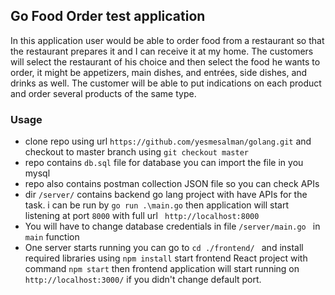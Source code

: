 ## Go Food Order test application

In this application user would be able to order food from a restaurant so that the restaurant prepares it and I can receive it at my home.
The customers will select the restaurant of his choice and then select the food he wants to order, it might be appetizers, main dishes, and entrées, side dishes, and drinks as well. The customer will be able to put indications on each product and order several products of the same type.


### Usage
- clone repo using url ```https://github.com/yesmesalman/golang.git``` and checkout to master branch using ```git checkout master```
- repo contains ```db.sql``` file for database you can import the file in you mysql
- repo also contains postman collection JSON file so you can check APIs
- dir ```/server/``` contains backend go lang project with have APIs for the task. i can be run by ``` go run .\main.go ``` then application will start listening at port ```8000```  with full url ``` http://localhost:8000```
- You will have to change database credentials in file ```/server/main.go ``` in ```main``` function
- One server starts running you can go to ```cd ./frontend/ ``` and install required libraries using ```npm install``` start frontend React project with command ``` npm start ``` then frontend application will start running on ```http://localhost:3000/``` if you didn't change default port.
